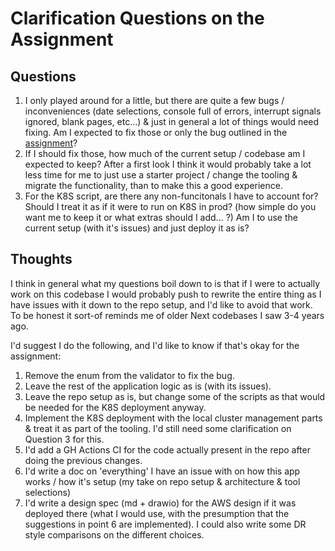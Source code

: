 # Clarification Questions on the Assignment

## Questions

1. I only played around for a little, but there are quite a few bugs / inconveniences (date selections, console full of errors, interrupt signals ignored, blank pages, etc...) & just in general a lot of things would need fixing. Am I expected to fix those or only the bug outlined in the [assignment](/docs/ASSIGNMENT.md)?
2. If I should fix those, how much of the current setup / codebase am I expected to keep? After a first look I think it would probably take a lot less time for me to just use a starter project / change the tooling & migrate the functionality, than to make this a good experience.
3. For the K8S script, are there any non-funcitonals I have to account for? Should I treat it as if it were to run on K8S in prod? (how simple do you want me to keep it or what extras should I add... ?) Am I to use the current setup (with it's issues) and just deploy it as is?

## Thoughts

I think in general what my questions boil down to is that if I were to actually work on this codebase I would probably push to rewrite the entire thing as I have issues with it down to the repo setup, and I'd like to avoid that work. To be honest it sort-of reminds me of older Next codebases I saw 3-4 years ago.

I'd suggest I do the following, and I'd like to know if that's okay for the assignment:

1. Remove the enum from the validator to fix the bug.
2. Leave the rest of the application logic as is (with its issues).
3. Leave the repo setup as is, but change some of the scripts as that would be needed for the K8S deployment anyway.
4. Implement the K8S deployment with the local cluster management parts & treat it as part of the tooling. I'd still need some clarification on Question 3 for this.
5. I'd add a GH Actions CI for the code actually present in the repo after doing the previous changes.
6. I'd write a doc on 'everything' I have an issue with on how this app works / how it's setup (my take on repo setup & architecture & tool selections)
7. I'd write a design spec (md + drawio) for the AWS design if it was deployed there (what I would use, with the presumption that the suggestions in point 6 are implemented). I could also write some DR style comparisons on the different choices.
